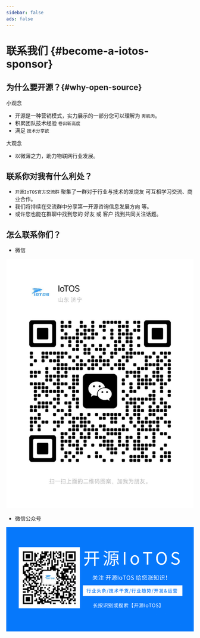 ```yaml
---
sidebar: false
ads: false
---
```


# 联系我们 {#become-a-iotos-sponsor}

## 为什么要开源？{#why-open-source} 

小观念

- 开源是一种营销模式，实力展示的一部分您可以理解为 `秀肌肉`。
- 积累团队技术经验 `卷出新高度`
- 满足 `技术分享欲`

大观念

- 以微薄之力，助力物联网行业发展。

## 联系你对我有什么利处？

- `开源IoTOS官方交流群` 聚集了一群对于行业与技术的发烧友 可互相学习交流、商业合作。
- 我们将持续在交流群中分享第一开源咨询信息发展方向 等。
- 或许您也能在群聊中找到您的 好友 或 客户 找到共同关注话题。

## 怎么联系你们？

- 微信

![WeChat](../public/images/readme-pic/cn/contact1.jpg)

- 微信公众号

![WeChatPublicAccount](../public/images/readme-pic/cn/gzhewm.gif)
